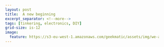 ```yaml
---
layout: post
title:  A new beginning
excerpt_separator: <!--more-->
tags: [tinkering, electronics, DIY]
grid-size: is-12
image:
  feature: https://s3-eu-west-1.amazonaws.com/geekmatic/assets/img/we-are-geekmatic.gif
---
```

<a href="https://s3-eu-west-1.amazonaws.com/geekmatic/assets/img/we-are-geekmatic.gif">
  <img src="https://s3-eu-west-1.amazonaws.com/geekmatic/assets/img/we-are-geekmatic.gif" alt="">
</a>
